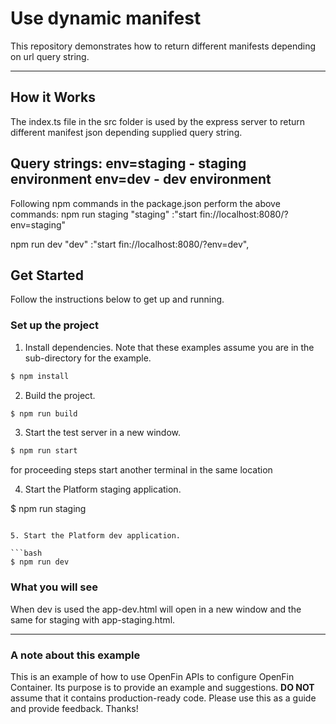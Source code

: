 # Use dynamic manifest

This repository demonstrates how to return different manifests depending on url query string.

---

## How it Works

The index.ts file in the src folder is used by the express server to return different manifest json depending supplied query string.

Query strings:
    env=staging - staging environment
    env=dev - dev environment
---
Following npm commands in the package.json perform the above commands:
npm run staging
    "staging" :"start fin://localhost:8080/?env=staging"

npm run dev
    "dev" :"start fin://localhost:8080/?env=dev",

## Get Started

Follow the instructions below to get up and running.

### Set up the project

1. Install dependencies. Note that these examples assume you are in the sub-directory for the example.

```bash
$ npm install
```

2. Build the project.

```bash
$ npm run build
```

3. Start the test server in a new window.

```bash
$ npm run start
```

for proceeding steps start another terminal in the same location

4. Start the Platform staging application.

$ npm run staging
```

5. Start the Platform dev application.

```bash
$ npm run dev
```
### What you will see

When dev is used the app-dev.html will open in a new window and the same for staging with app-staging.html.

---

### A note about this example

This is an example of how to use OpenFin APIs to configure OpenFin Container. Its purpose is to provide an example and suggestions. **DO NOT** assume that it contains production-ready code. Please use this as a guide and provide feedback. Thanks!
